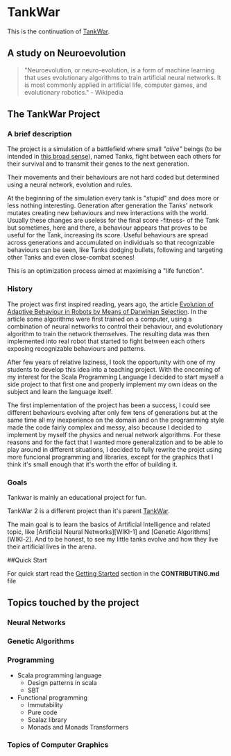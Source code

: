 # TankWar

This is the continuation of  [TankWar][tankwar].

[tankwar]: https://github.com/ColOfAbRiX/tankwar

## A study on Neuroevolution

> "Neuroevolution, or neuro-evolution, is a form of machine learning that uses evolutionary algorithms to train artificial neural networks. It is most commonly applied in artificial life, computer games, and evolutionary robotics." - Wikipedia

## The TankWar Project

### A brief description

The project is a simulation of a battlefield where small _"alive"_ beings (to be intended in [this broad sense][turing-test]), named Tanks, fight between each others for their survival and to transmit their genes to the next generation.

Their movements and their behaviours are not hard coded but determined using a neural network, evolution and rules.

At the beginning of the simulation every tank is "stupid" and does more or less nothing interesting. Generation after
generation the Tanks' network mutates creating new behaviours and new interactions with the world. Usually these changes are useless for the final score -fitness- of the Tank but sometimes, here and there, a behaviour appears that proves to be useful for the Tank, increasing its score. Useful behaviours are spread across generations and accumulated on individuals so that recognizable behaviours can be seen, like Tanks dodging bullets, following and targeting other Tanks and even close-combat scenes!

This is an optimization process aimed at maximising a "life function".

[turing-test]: https://en.wikipedia.org/wiki/Turing_test

### History

The project was first inspired reading, years ago, the article [Evolution of Adaptive Behaviour in Robots by Means of
Darwinian Selection][PLOSS-1]. In the article some algorithms were first trained on a computer, using a combination of
neural networks to control their behaviour, and evolutionary algorithm to train the network themselves. The resulting
data was then implemented into real robot that started to fight between each others exposing recognizable behaviours and patterns.

After few years of relative laziness, I took the opportunity with one of my students to develop this idea into a teaching
project. With the oncoming of my interest for the Scala Programming Language I decided to start myself a side project to
that first one and properly implement my own ideas on the subject and learn the language itself.

The first implementation of the project has been a success, I could see different behaviours evolving after only few
tens of generations but at the same time all my inexperience on the domain and on the programming style made the code
fairly complex and messy, also because I decided to implement by myself the physics and nerual network algorithms.
For these reasons and for the fact that I wanted more generalization and to be able to play around in different
situations, I decided to fully rewrite the projct using more funcional programming and libraries, except for the
graphics that I think it's small enough that it's worth the effor of building it.

[PLOSS-1]: http://journals.plos.org/plosbiology/article?id=10.1371/journal.pbio.1000292

### Goals

Tankwar is mainly an educational project for fun.

TankWar 2 is a different project than it's parent [TankWar][tankwar].

The main goal is to learn the basics of Artificial Intelligence and related topic, like [Artificial Neural Networks][WIKI-1] and [Genetic Algorithms][WIKI-2]. And to be honest, to see my little tanks evolve and how they live their artificial
lives in the arena.

##Quick Start

For quick start read the [Getting Started](CONTRIBUTING.md) section in the **CONTRIBUTING.md** file

## Topics touched by the project

### Neural Networks

### Genetic Algorithms

### Programming

* Scala programming language
  * Design patterns in scala
  * SBT
* Functional programming
  * Immutability
  * Pure code
  * Scalaz library
  * Monads and Monads Transformers

### Topics of Computer Graphics
